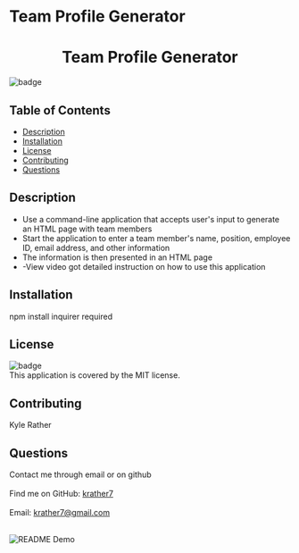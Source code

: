 # Team Profile Generator

<h1 align="center">Team Profile Generator</h1>
  
![badge](https://img.shields.io/badge/license-MIT-brightgreen)<br />
## Table of Contents
- [Description](#description)
- [Installation](#installation)
- [License](#license)
- [Contributing](#contributing)
- [Questions](#questions)
 ## Description
- Use a command-line application that accepts user's input to generate an HTML page with team members
- Start the application to enter a team member's name, position, employee ID, email address, and other information
- The information is then presented in an HTML page
- -View video got detailed instruction on how to use this application
## Installation
npm install inquirer required
## License
![badge](https://img.shields.io/badge/license-MIT-brightgreen)
<br />
This application is covered by the MIT license. 
## Contributing
Kyle Rather
## Questions
Contact me through email or on github<br />
<br />
Find me on GitHub: [krather7](https://github.com/krather7)<br />
<br />
Email: krather7@gmail.com<br /><br />

![README Demo](READMEDemo.gif)
